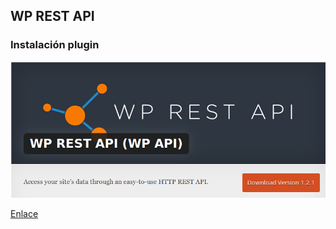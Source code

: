 ## WP REST API
### Instalación plugin


[wpapi]: images/wpapi.png
![wp rest api][wpapi]

[Enlace](https://wordpress.org/plugins/json-rest-api/)

